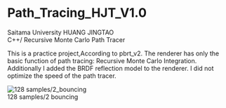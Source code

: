 # Path_Tracing_HJT_V1.0
Saitama University HUANG JINGTAO   
C++/ Recursive Monte Carlo Path Tracer  
      
This is a practice project,According to pbrt_v2.
The renderer has only the basic function of path tracing: Recursive Monte Carlo Integration. Additionally I added the BRDF reflection model
to the renderer. I did not optimize the speed of the path tracer.     

![128 samples/2_bouncing](https://github.com/Huang2077/Path_Tracing_HJT_V1.0/blob/master/PathTracing_128Sample_2Bounce.PNG)   
128 samples/2 bouncing   

